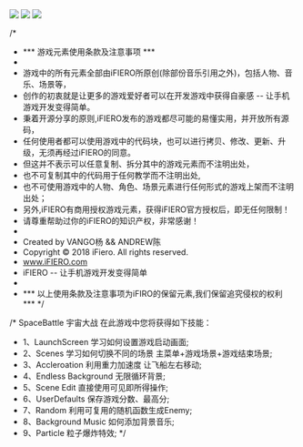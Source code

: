  <img src="https://upload-images.jianshu.io/upload_images/3896436-13850b3081fef245.png?imageMogr2/auto-orient/strip%7CimageView2/2/w/700">
 
 <img src="https://upload-images.jianshu.io/upload_images/3896436-f24ff8be3b6f9f33.png?imageMogr2/auto-orient/strip%7CimageView2/2/w/700">
 
 <img src="https://upload-images.jianshu.io/upload_images/3896436-10ef8db5f7e412ae.png?imageMogr2/auto-orient/strip%7CimageView2/2/w/700">
 

/*
 *  *** 游戏元素使用条款及注意事项 ***
 *
 *  游戏中的所有元素全部由iFIERO所原创(除部份音乐引用之外)，包括人物、音乐、场景等，
 *  创作的初衷就是让更多的游戏爱好者可以在开发游戏中获得自豪感 -- 让手机游戏开发变得简单。
 *  秉着开源分享的原则,iFIERO发布的游戏都尽可能的易懂实用，并开放所有源码，
 *  任何使用者都可以使用游戏中的代码块，也可以进行拷贝、修改、更新、升级，无须再经过iFIERO的同意。
 *  但这并不表示可以任意复制、拆分其中的游戏元素而不注明出处，
 *  也不可复制其中的代码用于任何教学而不注明出处,
 *  也不可使用游戏中的人物、角色、场景元素进行任何形式的游戏上架而不注明出处；
 *  另外,iFIERO有商用授权游戏元素，获得iFIERO官方授权后，即无任何限制！
 *  请尊重帮助过你的iFIERO的知识产权，非常感谢！
 *
 *  Created by VANGO杨 && ANDREW陈
 *  Copyright © 2018 iFiero. All rights reserved.
 *  www.iFIERO.com
 *  iFIERO -- 让手机游戏开发变得简单
 *
 *  *** 以上使用条款及注意事项为iFIRO的保留元素,我们保留追究侵权的权利 ***
 */

/*  SpaceBattle 宇宙大战 在此游戏中您将获得如下技能：
 *  1、LaunchScreen       学习如何设置游戏启动画面;
 *  2、Scenes             学习如何切换不同的场景 主菜单+游戏场景+游戏结束场景;
 *  3、Accleroation       利用重力加速度 让飞船左右移动;
 *  4、Endless Background 无限循环背景;
 *  5、Scene Edit         直接使用可见即所得操作;
 *  6、UserDefaults       保存游戏分数、最高分;
 *  7、Random             利用可复用的随机函数生成Enemy;
 *  8、Background Music   如何添加背景音乐;
 *  9、Particle           粒子爆炸特效;
 */

